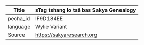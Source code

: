 |Title | sTag tshang lo tsā bas Sakya Genealogy 
| --- | --- 
|pecha_id | IF9D184EE
|language | Wylie Variant
|Source | https://sakyaresearch.org